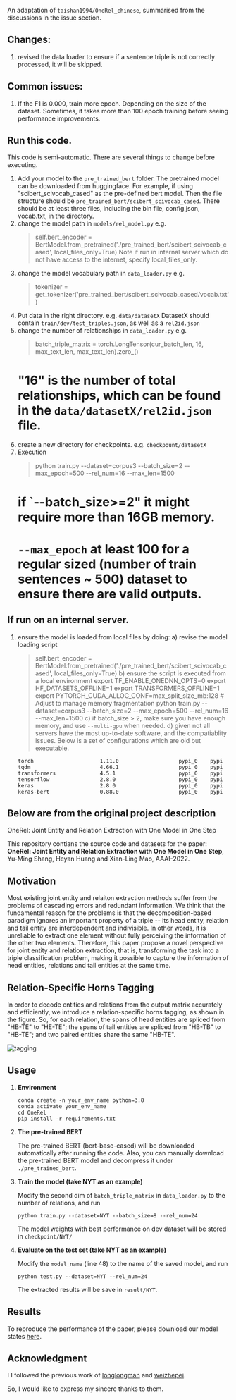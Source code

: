 An adaptation of `taishan1994/OneRel_chinese`, summarised from the discussions in the issue section.

## Changes:
1. revised the data loader to ensure if a sentence triple is not correctly processed, it will be skipped.

## Common issues:
1. If the F1 is 0.000, train more epoch. Depending on the size of the dataset. Sometimes, it takes  more than 100 epoch training before seeing performance improvements.

## Run this code.
This code is semi-automatic. There are several things to change before executing.
1. Add your model to the `pre_trained_bert` folder. The pretrained model can be downloaded from huggingface.
	For example, if using "scibert_scivocab_cased" as the pre-defined bert model. Then the file structure should be `pre_trained_bert/scibert_scivocab_cased`. There should be at least three files, including the bin file, config.json, vocab.txt, in the directory.
2. change the model path in `models/rel_model.py`
   e.g. 
   > self.bert_encoder = BertModel.from_pretrained('./pre_trained_bert/scibert_scivocab_cased', local_files_only=True) 
   Note if run in internal server which do not have access to the internet, specify local_files_only.
3. change the model vocabulary path in `data_loader.py`
   e.g.
   > tokenizer = get_tokenizer('pre_trained_bert/scibert_scivocab_cased/vocab.txt')
4. Put data in the right directory. e.g. `data/datasetX`
   DatasetX should contain `train/dev/test_triples.json`, as well as a `rel2id.json`
5. change the number of relationships in `data_loader.py`
   e.g.
   > batch_triple_matrix = torch.LongTensor(cur_batch_len, 16, max_text_len, max_text_len).zero_()
   # "16" is the number of total relationships, which can be found in the `data/datasetX/rel2id.json` file.
5. create a new directory for checkpoints.
   e.g. `checkpount/datasetX`
5. Execution
   > python train.py --dataset=corpus3  --batch_size=2 --max_epoch=500 --rel_num=16 --max_len=1500 
   # if `--batch_size>=2" it might require more than 16GB memory. 
   # `--max_epoch` at least 100 for a regular sized (number of train sentences ~ 500)  dataset to ensure there are valid outputs.
## If run on an internal server.
   1. ensure the model is loaded from local files by doing:
    a) revise the model loading script
      > self.bert_encoder = BertModel.from_pretrained('./pre_trained_bert/scibert_scivocab_cased', local_files_only=True)
    b) ensure the script is executed from a local environment
      > export TF_ENABLE_ONEDNN_OPTS=0
        export HF_DATASETS_OFFLINE=1
        export TRANSFORMERS_OFFLINE=1
        export PYTORCH_CUDA_ALLOC_CONF=max_split_size_mb:128 # Adjust to manage memory fragmentation
        python train.py --dataset=corpus3  --batch_size=2 --max_epoch=500 --rel_num=16 --max_len=1500
    c) if batch_size > 2, make sure you have enough memory, and use `--multi-gpu` when needed.
    d) given not all servers have the most up-to-date software, and the compatiablity issues. Below is a set of configurations which are old but executable. 
       ```
       torch                     1.11.0                   pypi_0    pypi
       tqdm                      4.66.1                   pypi_0    pypi
       transformers              4.5.1                    pypi_0    pypi
       tensorflow                2.8.0                    pypi_0    pypi
       keras                     2.8.0                    pypi_0    pypi 
       keras-bert                0.88.0                   pypi_0    pypi
       ```



## Below are from the original project description
 OneRel: Joint Entity and Relation Extraction with One Model in One Step

This repository contians the source code and datasets for the paper: **OneRel: Joint Entity and Relation Extraction with One Model in One Step**, Yu-Ming Shang, Heyan Huang and Xian-Ling Mao, AAAI-2022.

## Motivation

Most existing joint entity and relaiton extraction methods suffer from the problems of cascading errors and redundant information. We think that the fundamental reason for the problems is that the decomposition-based paradigm ignores an important property of a triple -- its head entity, relation and tail entity are interdependent and indivisible. In other words, it is unreliable to extract one element without fully perceiving the information of the other two elements. Therefore, this paper propose a novel perspective for joint entity and relation extraction, that is, transforming the task into a triple classification problem, making it possible to capture the information of head entities, relations and tail entities at the same time.

## Relation-Specific Horns Tagging

In order to decode entities and relations from the output matrix accurately and efficiently, we introduce a relation-specific horns tagging, as shown in the figure. So, for each relation, the spans of head entities are spliced from "HB-TE" to "HE-TE"; the spans of tail entities are spliced from "HB-TB" to "HB-TE"; and two paired entities share the same "HB-TE".

![tagging](/img/tagging.png)

## Usage

1. **Environment**
   ```shell
   conda create -n your_env_name python=3.8
   conda activate your_env_name
   cd OneRel
   pip install -r requirements.txt
   ```

2. **The pre-trained BERT**

    The pre-trained BERT (bert-base-cased) will be downloaded automatically after running the code. Also, you can manually download the pre-trained BERT model and decompress it under `./pre_trained_bert`.


3. **Train the model (take NYT as an example)**

    Modify the second dim of `batch_triple_matrix` in `data_loader.py` to the number of relations, and run

    ```shell
    python train.py --dataset=NYT --batch_size=8 --rel_num=24 
    ```
    The model weights with best performance on dev dataset will be stored in `checkpoint/NYT/`

4. **Evaluate on the test set (take NYT as an example)**

    Modify the `model_name` (line 48) to the name of the saved model, and run 
    ```shell
    python test.py --dataset=NYT --rel_num=24
    ```

    The extracted results will be save in `result/NYT`.

## Results
To reproduce the performance of the paper, please download our model states [here](https://drive.google.com/drive/folders/1VKd0Y3kSXQ8Vf8W7ZudEUEn2FNx6nSLr?usp=sharing).


## **Acknowledgment**
I 
I followed the previous work of [longlongman](https://github.com/longlongman/CasRel-pytorch-reimplement) and [weizhepei](https://github.com/weizhepei/CasRel). 

So, I would like to express my sincere thanks to them. 



